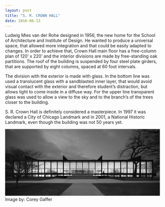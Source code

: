 ```yaml
---
layout: post
title: "S. R. CROWN HALL"
date: 2016-06-13
---
```


Ludwig Mies van der Rohe designed in 1956, the new home for the School of Architecture and Institute of Design. He wanted to produce a universal space, that allowed more integration and that could be easily adapted to changes. In order to achieve that, Crown Hall main floor has a free-column plan of 120’ x 220’ and the interior divisions are made by free-standing oak partitions. The roof of the building is suspended by four steel plate girders, that are supported by eight columns, spaced at 60 foot intervals.

The division with the exterior is made with glass. In the bottom line was used a translucent glass with a sandblasted inner layer, that would avoid visual contact with the exterior and therefore student’s distraction, but allows light to come inside in a diffuse way. For the upper line transparent glass was used to allow a view to the sky and to the branch’s of the trees closer to the building.

S. R. Crown Hall is definitely considered a masterpiece. In 1997 it was declared a City of Chicago Landmark and in 2001, a National Historic Landmark, even though the building was not 50 years yet.

![](/images/009_Vision_01001_IIT_CGG_001bw.jpg)
Image by: Corey Gaffer
